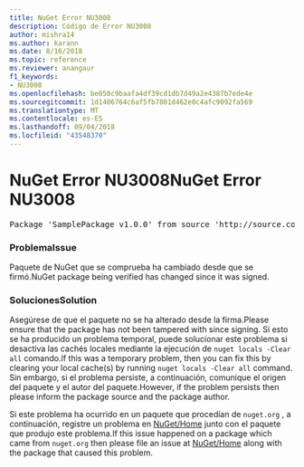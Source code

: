 ```yaml
---
title: NuGet Error NU3008
description: Código de Error NU3008
author: mishra14
ms.author: karann
ms.date: 8/16/2018
ms.topic: reference
ms.reviewer: anangaur
f1_keywords:
- NU3008
ms.openlocfilehash: be050c9baafa4df39cd1db7d49a2e4387b7ede4e
ms.sourcegitcommit: 1d1406764c6af5fb7801d462e0c4afc9092fa569
ms.translationtype: MT
ms.contentlocale: es-ES
ms.lasthandoff: 09/04/2018
ms.locfileid: "43548370"
---
```

# <a name="nuget-error-nu3008"></a><span data-ttu-id="5d80a-103">NuGet Error NU3008</span><span class="sxs-lookup"><span data-stu-id="5d80a-103">NuGet Error NU3008</span></span>

<pre>Package 'SamplePackage v1.0.0' from source 'http://source.com/index.json': The package integrity check failed.</pre>

### <a name="issue"></a><span data-ttu-id="5d80a-104">Problema</span><span class="sxs-lookup"><span data-stu-id="5d80a-104">Issue</span></span>

<span data-ttu-id="5d80a-105">Paquete de NuGet que se comprueba ha cambiado desde que se firmó.</span><span class="sxs-lookup"><span data-stu-id="5d80a-105">NuGet package being verified has changed since it was signed.</span></span>


### <a name="solution"></a><span data-ttu-id="5d80a-106">Soluciones</span><span class="sxs-lookup"><span data-stu-id="5d80a-106">Solution</span></span>

<span data-ttu-id="5d80a-107">Asegúrese de que el paquete no se ha alterado desde la firma.</span><span class="sxs-lookup"><span data-stu-id="5d80a-107">Please ensure that the package has not been tampered with since signing.</span></span> <span data-ttu-id="5d80a-108">Si esto se ha producido un problema temporal, puede solucionar este problema si desactiva las cachés locales mediante la ejecución de `nuget locals -Clear all` comando.</span><span class="sxs-lookup"><span data-stu-id="5d80a-108">If this was a temporary problem, then you can fix this by clearing your local cache(s) by running `nuget locals -Clear all` command.</span></span> <span data-ttu-id="5d80a-109">Sin embargo, si el problema persiste, a continuación, comunique el origen del paquete y el autor del paquete.</span><span class="sxs-lookup"><span data-stu-id="5d80a-109">However, if the problem persists then please inform the package source and the package author.</span></span>

<span data-ttu-id="5d80a-110">Si este problema ha ocurrido en un paquete que procedían de `nuget.org` , a continuación, registre un problema en [NuGet/Home](https://github.com/NuGet/Home/issues) junto con el paquete que produjo este problema.</span><span class="sxs-lookup"><span data-stu-id="5d80a-110">If this issue happened on a package which came from `nuget.org` then please file an issue at [NuGet/Home](https://github.com/NuGet/Home/issues) along with the package that caused this problem.</span></span>


